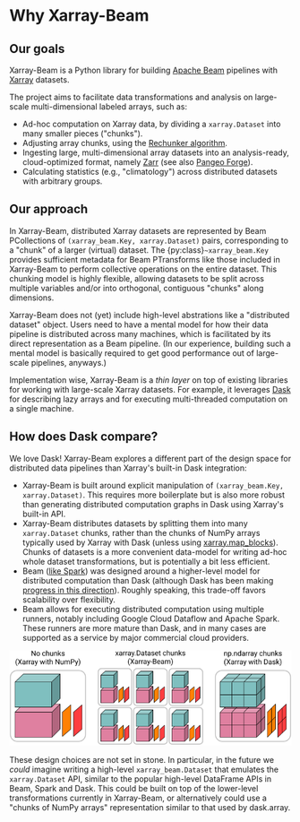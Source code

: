 # Why Xarray-Beam

## Our goals

Xarray-Beam is a Python library for building
[Apache Beam](https://beam.apache.org/) pipelines with
[Xarray](http://xarray.pydata.org/en/stable/) datasets.

The project aims to facilitate data transformations and analysis on large-scale
multi-dimensional labeled arrays, such as:

-   Ad-hoc computation on Xarray data, by dividing a `xarray.Dataset` into many
    smaller pieces ("chunks").
-   Adjusting array chunks, using the
    [Rechunker algorithm](https://rechunker.readthedocs.io/en/latest/algorithm.html).
-   Ingesting large, multi-dimensional array datasets into an analysis-ready,
    cloud-optimized format, namely [Zarr](https://zarr.readthedocs.io/) (see
    also [Pangeo Forge](https://github.com/pangeo-forge/pangeo-forge-recipes)).
-   Calculating statistics (e.g., "climatology") across distributed datasets
    with arbitrary groups.

## Our approach

In Xarray-Beam, distributed Xarray datasets are represented by Beam PCollections
of `(xarray_beam.Key, xarray.Dataset)` pairs, corresponding to a "chunk" of a
larger (virtual) dataset. The {py:class}`~xarray_beam.Key` provides sufficient
metadata for Beam PTransforms like those included in Xarray-Beam to perform
collective operations on the entire dataset. This chunking model is highly
flexible, allowing datasets to be split across multiple variables and/or
into orthogonal, contiguous "chunks" along dimensions.

Xarray-Beam does not (yet) include high-level abstrations like a "distributed
dataset" object. Users need to have a mental model for how their data pipeline
is distributed across many machines, which is facilitated by its direct
representation as a Beam pipeline. (In our experience, building such a mental
model is basically required to get good performance out of large-scale
pipelines, anyways.)

Implementation wise, Xarray-Beam is a _thin layer_ on top of existing libraries
for working with large-scale Xarray datasets. For example, it leverages
[Dask](https://dask.org/) for describing lazy arrays and for executing
multi-threaded computation on a single machine.

## How does Dask compare?

We love Dask! Xarray-Beam explores a different part of the design space for
distributed data pipelines than Xarray's built-in Dask integration:

-   Xarray-Beam is built around explicit manipulation of `(xarray_beam.Key,
    xarray.Dataset)`. This requires more boilerplate but is also
    more robust than generating distributed computation graphs in Dask using
    Xarray's built-in API.
-   Xarray-Beam distributes datasets by splitting them into many
    `xarray.Dataset` chunks, rather than the chunks of NumPy arrays typically
    used by Xarray with Dask (unless using
    [xarray.map_blocks](http://xarray.pydata.org/en/stable/user-guide/dask.html#automatic-parallelization-with-apply-ufunc-and-map-blocks)).
    Chunks of datasets is a more convenient data-model for writing ad-hoc whole
    dataset transformations, but is potentially a bit less efficient.
-   Beam ([like Spark](https://docs.dask.org/en/latest/spark.html)) was designed
    around a higher-level model for distributed computation than Dask (although
    Dask has been making
    [progress in this direction](https://coiled.io/blog/dask-under-the-hood-scheduler-refactor/)).
    Roughly speaking, this trade-off favors scalability over flexibility.
-   Beam allows for executing distributed computation using multiple runners,
    notably including Google Cloud Dataflow and Apache Spark. These runners are
    more mature than Dask, and in many cases are supported as a service by major
    commercial cloud providers.

![Xarray-Beam datamodel vs Xarray-Dask](./_static/xarray-beam-vs-xarray-dask.png)

These design choices are not set in stone. In particular, in the future we
_could_ imagine writing a high-level `xarray_beam.Dataset` that emulates the
`xarray.Dataset` API, similar to the popular high-level DataFrame APIs in Beam,
Spark and Dask. This could be built on top of the lower-level transformations
currently in Xarray-Beam, or alternatively could use a "chunks of NumPy arrays"
representation similar to that used by dask.array.
